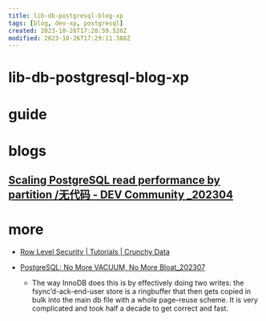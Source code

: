 ```yaml
---
title: lib-db-postgresql-blog-xp
tags: [blog, dev-xp, postgresql]
created: 2023-10-26T17:28:59.526Z
modified: 2023-10-26T17:29:11.388Z
---
```


# lib-db-postgresql-blog-xp

# guide

# blogs

## [Scaling PostgreSQL read performance by partition /无代码 - DEV Community _202304](https://dev.to/zaf07/scaling-postgresql-read-performance-2pp4)

# more
- [Row Level Security | Tutorials | Crunchy Data](https://www.crunchydata.com/developers/playground/row-level-security)

- [PostgreSQL: No More VACUUM, No More Bloat_202307](https://www.orioledata.com/blog/no-more-vacuum-in-postgresql/)
  - The way InnoDB does this is by effectively doing two writes: the fsync’d-ack-end-user store is a ringbuffer that then gets copied in bulk into the main db file with a whole page-reuse scheme. It is very complicated and took half a decade to get correct and fast.
